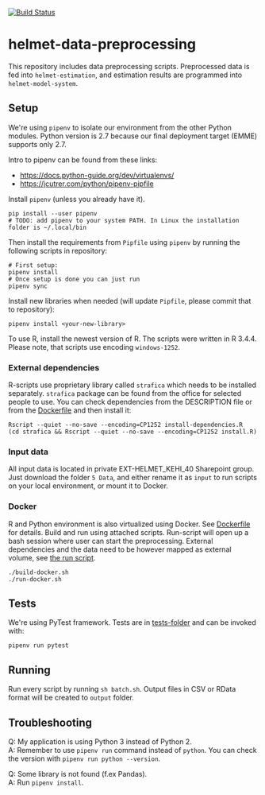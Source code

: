 [![Build Status](https://travis-ci.org/HSLdevcom/helmet-data-preprocessing.svg?branch=master)](https://travis-ci.org/HSLdevcom/helmet-data-preprocessing)  

# helmet-data-preprocessing

This repository includes data preprocessing scripts. Preprocessed data is fed
into `helmet-estimation`, and estimation results are programmed into
`helmet-model-system`.

## Setup

We're using `pipenv` to isolate our environment from the other Python modules.
Python version is 2.7 because our final deployment target (EMME) supports only
2.7.

Intro to pipenv can be found from these links:
- https://docs.python-guide.org/dev/virtualenvs/
- https://jcutrer.com/python/pipenv-pipfile

Install `pipenv` (unless you already have it).   

```   
pip install --user pipenv
# TODO: add pipenv to your system PATH. In Linux the installation folder is ~/.local/bin
```

Then install the requirements from `Pipfile` using `pipenv` by running the
following scripts in repository:  

```   
# First setup:
pipenv install
# Once setup is done you can just run
pipenv sync
```

Install new libraries when needed (will update `Pipfile`, please commit that to
repository):

```   
pipenv install <your-new-library>
```

To use R, install the newest version of R. The scripts were written in R 3.4.4.
Please note, that scripts use encoding `windows-1252`.

### External dependencies

R-scripts use proprietary library called `strafica` which needs to be installed
separately. `strafica` package can be found from the office for selected people
to use. You can check dependencies from the DESCRIPTION file or from the
[Dockerfile](Dockerfile) and then install it:

```
Rscript --quiet --no-save --encoding=CP1252 install-dependencies.R
(cd strafica && Rscript --quiet --no-save --encoding=CP1252 install.R)
```

### Input data

All input data is located in private EXT-HELMET_KEHI_40 Sharepoint group. Just
download the folder `5 Data`, and either rename it as `input` to run scripts on
your local environment, or mount it to Docker.

### Docker

R and Python environment is also virtualized using Docker. See
[Dockerfile](Dockerfile) for details. Build and run using attached scripts.
Run-script will open up a bash session where user can start the preprocessing.
External dependencies and the data need to be however mapped as external volume,
see [the run script](run-docker.sh).

```   
./build-docker.sh
./run-docker.sh
```

## Tests

We're using PyTest framework. Tests are in [tests-folder](tests) and can be
invoked with:

```   
pipenv run pytest
```

## Running

Run every script by running `sh batch.sh`. Output files in CSV or RData format
will be created to `output` folder.

## Troubleshooting

Q: My application is using Python 3 instead of Python 2.  
A: Remember to use `pipenv run` command instead of `python`. You can check the
version with `pipenv run python --version`.

Q: Some library is not found (f.ex Pandas).  
A: Run `pipenv install`.
